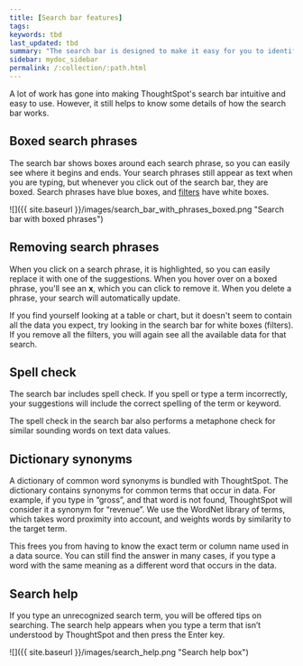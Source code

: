 ```yaml
---
title: [Search bar features]
tags:
keywords: tbd
last_updated: tbd
summary: "The search bar is designed to make it easy for you to identify your search terms. "
sidebar: mydoc_sidebar
permalink: /:collection/:path.html
---
```

A lot of work has gone into making ThoughtSpot's search bar intuitive and easy to use. However, it still helps to know some details of how the search bar works.

## Boxed search phrases

The search bar shows boxes around each search phrase, so you can easily see where it begins and ends. Your search phrases still appear as text when you are typing, but whenever you click out of the search bar, they are boxed. Search phrases have blue boxes, and [filters](/admin/../complex_searches/about-filters.html#) have white boxes.

 ![]({{ site.baseurl }}/images/search_bar_with_phrases_boxed.png "Search bar with boxed phrases")

## Removing search phrases

When you click on a search phrase, it is highlighted, so you can easily replace it with one of the suggestions. When you hover over on a boxed phrase, you'll see an **x**, which you can click to remove it. When you delete a phrase, your search will automatically update.

If you find yourself looking at a table or chart, but it doesn't seem to contain all the data you expect, try looking in the search bar for white boxes (filters). If you remove all the filters, you will again see all the available data for that search.

## Spell check

The search bar includes spell check. If you spell or type a term incorrectly, your suggestions will include the correct spelling of the term or keyword.

The spell check in the search bar also performs a metaphone check for similar sounding words on text data values.

## Dictionary synonyms

A dictionary of common word synonyms is bundled with ThoughtSpot. The dictionary contains synonyms for common terms that occur in data. For example, if you type in “gross”, and that word is not found, ThoughtSpot will consider it a synonym for “revenue”. We use the WordNet library of terms, which takes word proximity into account, and weights words by similarity to the target term.

This frees you from having to know the exact term or column name used in a data source. You can still find the answer in many cases, if you type a word with the same meaning as a different word that occurs in the data.

## Search help

If you type an unrecognized search term, you will be offered tips on searching. The search help appears when you type a term that isn’t understood by ThoughtSpot and then press the Enter key.

 ![]({{ site.baseurl }}/images/search_help.png "Search help box")
